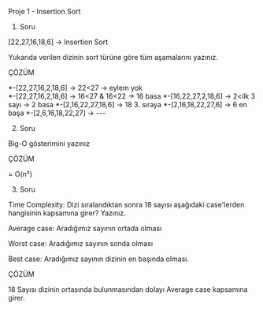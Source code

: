 Proje 1 - Insertion Sort

1. Soru

[22,27,16,18,6] -> Insertion Sort

Yukarıda verilen dizinin sort türüne göre tüm aşamalarını yazınız.

ÇÖZÜM


*-[22,27,16,2,18,6] -> 22<27 -> eylem yok               
*-[22,27,16,2,18,6] -> 16<27 & 16<22 -> 16 basa
*-[16,22,27,2,18,6] -> 2<ilk 3 sayı -> 2 basa
*-[2,16,22,27,18,6] -> 18 3. sıraya
*-[2,16,18,22,27,6] -> 6 en başa
*-[2,6,16,18,22,27] -> ---


2. Soru

Big-O gösterimini yazınız

ÇÖZÜM

= O(n²)


3. Soru

Time Complexity: Dizi sıralandıktan sonra 18 sayısı aşağıdaki case'lerden hangisinin kapsamına girer? Yazınız.

Average case: Aradığımız sayının ortada olması

Worst case: Aradığımız sayının sonda olması

Best case: Aradığımız sayının dizinin en başında olması.


ÇÖZÜM

18 Sayısı dizinin ortasında bulunmasından dolayı Average case kapsamına girer.

